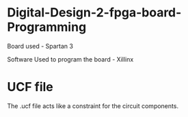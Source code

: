 # Digital-Design-2-fpga-board-Programming
Board used - Spartan 3

Software Used to program the board - Xillinx

# UCF file

The .ucf file acts like a constraint for the circuit components.


